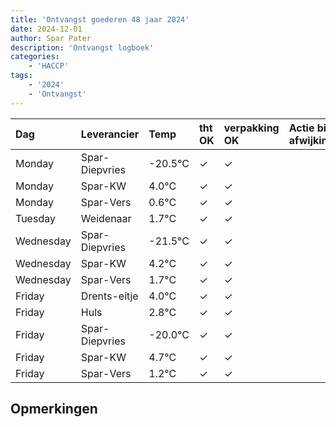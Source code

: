 ```yaml
---
title: 'Ontvangst goederen 48 jaar 2024'
date: 2024-12-01
author: Spar Pater
description: 'Ontvangst logboek'
categories:
    - 'HACCP'
tags:
    - '2024'
    - 'Ontvangst'
---
```

| Dag | Leverancier | Temp | tht OK | verpakking OK | Actie bij afwijking | Controle door |
|:---|:---|:---|:---|:---|:---|:---|
| Monday | Spar-Diepvries | -20.5°C | &check; | &check; | | DPater |
| Monday | Spar-KW | 4.0°C | &check; | &check; | | DPater |
| Monday | Spar-Vers | 0.6°C | &check; | &check; | | DPater |
| Tuesday | Weidenaar | 1.7°C | &check; | &check; | | DPater |
| Wednesday | Spar-Diepvries | -21.5°C | &check; | &check; | | WPater |
| Wednesday | Spar-KW | 4.2°C | &check; | &check; | | WPater |
| Wednesday | Spar-Vers | 1.7°C | &check; | &check; | | WPater |
| Friday | Drents-eitje | 4.0°C | &check; | &check; | | WPater |
| Friday | Huls | 2.8°C | &check; | &check; | | WPater |
| Friday | Spar-Diepvries | -20.0°C | &check; | &check; | | WPater |
| Friday | Spar-KW | 4.7°C | &check; | &check; | | WPater |
| Friday | Spar-Vers | 1.2°C | &check; | &check; | | WPater |

## Opmerkingen


